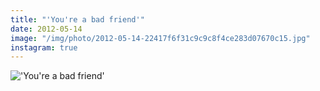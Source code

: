 ```yaml
---
title: "'You're a bad friend'"
date: 2012-05-14
image: "/img/photo/2012-05-14-22417f6f31c9c9c8f4ce283d07670c15.jpg"
instagram: true
---
```


!['You're a bad friend'](/img/photo/2012-05-14-22417f6f31c9c9c8f4ce283d07670c15.jpg)
